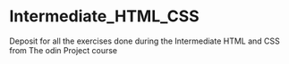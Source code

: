 # Intermediate_HTML_CSS
Deposit for all the exercises done during the Intermediate HTML and CSS from The odin Project course
